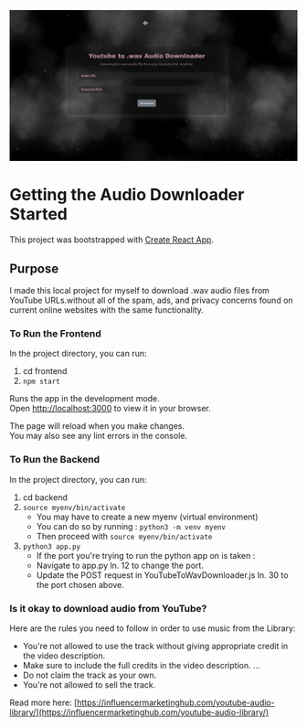 ![Youtube Audio Downloader Landing Page](frontend/public/Project-Homepage.png)

# Getting the Audio Downloader Started

This project was bootstrapped with [Create React App](https://github.com/facebook/create-react-app).

## Purpose
I made this local project for myself to download .wav audio files from YouTube URLs.without all of the spam, ads, and privacy concerns found on current online websites with the same functionality.

### To Run the Frontend
In the project directory, you can run:

1. cd frontend
2. `npm start`

Runs the app in the development mode.\
Open [http://localhost:3000](http://localhost:3000) to view it in your browser.

The page will reload when you make changes.\
You may also see any lint errors in the console.

### To Run the Backend
In the project directory, you can run:

1. cd backend
2. `source myenv/bin/activate`
   - You may have to create a new myenv (virtual environment)
   - You can do so by running : `python3 -m venv myenv`
   - Then proceed with `source myenv/bin/activate`
4. `python3 app.py`
   - If the port you're trying to run the python app on is taken :
   - Navigate to app.py ln. 12 to change the port.
   - Update the POST request in YouTubeToWavDownloader.js ln. 30 to the port chosen above.


### Is it okay to download audio from YouTube?
Here are the rules you need to follow in order to use music from the Library:

- You're not allowed to use the track without giving appropriate credit in the video description.
- Make sure to include the full credits in the video description. ...
- Do not claim the track as your own.
- You're not allowed to sell the track.

Read more here: [https://influencermarketinghub.com/youtube-audio-library/](https://influencermarketinghub.com/youtube-audio-library/)
